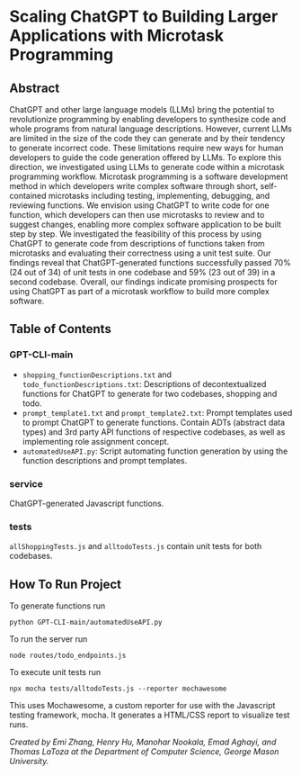 # Scaling ChatGPT to Building Larger Applications with Microtask Programming

## Abstract
ChatGPT and other large language models (LLMs) bring the potential to revolutionize programming by enabling developers to synthesize code and whole programs from natural language descriptions. However, current LLMs are limited in the size of the code they can generate and by their tendency to generate incorrect code. These limitations require new ways for human developers to guide the code generation offered by LLMs. To explore this direction, we investigated using LLMs to generate code within a microtask programming workflow. Microtask programming is a software development method in which developers write complex software through short, self-contained microtasks including testing, implementing, debugging, and reviewing functions. We envision using ChatGPT to write code for one function, which developers can then use microtasks to review and to suggest changes, enabling more complex software application to be built step by step. We investigated the feasibility of this process by using ChatGPT to generate code from descriptions of functions taken from microtasks and evaluating their correctness using a unit test suite. Our findings reveal that ChatGPT-generated functions successfully passed 70% (24 out of 34) of unit tests in one codebase and 59% (23 out of 39) in a second codebase. Overall, our findings indicate promising prospects for using ChatGPT as part of a microtask workflow to build more complex software.

## Table of Contents
### GPT-CLI-main
* `shopping_functionDescriptions.txt` and `todo_functionDescriptions.txt`: Descriptions of decontextualized functions for ChatGPT to generate for two codebases, shopping and todo.
* `prompt_template1.txt` and `prompt_template2.txt`: Prompt templates used to prompt ChatGPT to generate functions. Contain ADTs (abstract data types) and 3rd party API functions of respective codebases, as well as implementing role assignment concept.
* `automatedUseAPI.py`: Script automating function generation by using the function descriptions and prompt templates.

### service
ChatGPT-generated Javascript functions.

### tests
`allShoppingTests.js` and `alltodoTests.js` contain unit tests for both codebases.

## How To Run Project
To generate functions run 
~~~
python GPT-CLI-main/automatedUseAPI.py
~~~

To run the server run 
~~~
node routes/todo_endpoints.js
~~~

To execute unit tests run 
~~~
npx mocha tests/alltodoTests.js --reporter mochawesome
~~~
This uses Mochawesome, a custom reporter for use with the Javascript testing framework, mocha. It generates a HTML/CSS report to visualize test runs.


_Created by Emi Zhang, Henry Hu, Manohar Nookala, Emad Aghayi, and Thomas LaToza at the Department of Computer Science, George Mason University._
